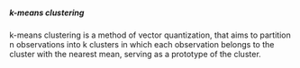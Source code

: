 ##### k-means clustering
k-means clustering is a method of vector quantization, that aims to partition n observations into k clusters in which each observation belongs to the cluster with the nearest mean, serving as a prototype of the cluster.
